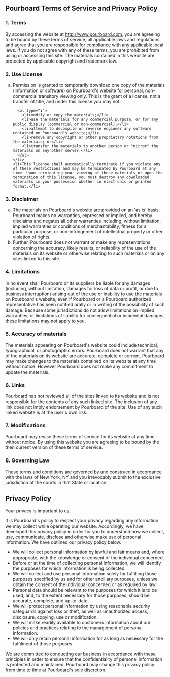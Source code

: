 <h2>Pourboard Terms of Service and Privacy Policy</h2>

<h3>1. Terms</h3>

  <p>By accessing the website at <a href="http://www.pourboard.com">http://www.pourboard.com</a>, you are agreeing to be bound by these terms of service, all applicable laws and regulations, and agree that you are responsible for compliance with any applicable local laws. If you do not agree with any of these terms, you are prohibited from using or accessing this site. The materials contained in this website are protected by applicable copyright and trademark law.</p>

<h3>2. Use License</h3>

  <ol type="a">
    <li>
      Permission is granted to temporarily download one copy of the materials (information or software) on Pourboard's website for personal, non-commercial transitory viewing only. This is the grant of a license, not a transfer of title, and under this license you may not:

      <ol type="i">
        <li>modify or copy the materials;</li>
        <li>use the materials for any commercial purpose, or for any public display (commercial or non-commercial);</li>
        <li>attempt to decompile or reverse engineer any software contained on Pourboard's website;</li>
        <li>remove any copyright or other proprietary notations from the materials; or</li>
        <li>transfer the materials to another person or "mirror" the materials on any other server.</li>
      </ol>
    </li>
    <li>This license shall automatically terminate if you violate any of these restrictions and may be terminated by Pourboard at any time. Upon terminating your viewing of these materials or upon the termination of this license, you must destroy any downloaded materials in your possession whether in electronic or printed format.</li>
  </ol>

<h3>3. Disclaimer</h3>
    <ol type="a">
    <li>The materials on Pourboard's website are provided on an 'as is' basis. Pourboard makes no warranties, expressed or implied, and hereby disclaims and negates all other warranties including, without limitation, implied warranties or conditions of merchantability, fitness for a particular purpose, or non-infringement of intellectual property or other violation of rights.</li>
    <li>Further, Pourboard does not warrant or make any representations concerning the accuracy, likely results, or reliability of the use of the materials on its website or otherwise relating to such materials or on any sites linked to this site.</li>
  </ol>

<h3>4. Limitations</h3>

  <p>In no event shall Pourboard or its suppliers be liable for any damages (including, without limitation, damages for loss of data or profit, or due to business interruption) arising out of the use or inability to use the materials on Pourboard's website, even if Pourboard or a Pourboard authorized representative has been notified orally or in writing of the possibility of such damage. Because some jurisdictions do not allow limitations on implied warranties, or limitations of liability for consequential or incidental damages, these limitations may not apply to you.</p>

<h3>5. Accuracy of materials</h3>

  <p>The materials appearing on Pourboard's website could include technical, typographical, or photographic errors. Pourboard does not warrant that any of the materials on its website are accurate, complete or current. Pourboard may make changes to the materials contained on its website at any time without notice. However Pourboard does not make any commitment to update the materials.</p>

<h3>6. Links</h3>

  <p>Pourboard has not reviewed all of the sites linked to its website and is not responsible for the contents of any such linked site. The inclusion of any link does not imply endorsement by Pourboard of the site. Use of any such linked website is at the user's own risk.</p>

<h3>7. Modifications</h3>

  <p>Pourboard may revise these terms of service for its website at any time without notice. By using this website you are agreeing to be bound by the then current version of these terms of service.</p>

<h3>8. Governing Law</h3>

  <p>These terms and conditions are governed by and construed in accordance with the laws of New York, NY and you irrevocably submit to the exclusive jurisdiction of the courts in that State or location.</p>

<h2>Privacy Policy</h2>

  <p>Your privacy is important to us.</p>

  <p>It is Pourboard's policy to respect your privacy regarding any information we may collect while operating our website. Accordingly, we have developed this privacy policy in order for you to understand how we collect, use, communicate, disclose and otherwise make use of personal information. We have outlined our privacy policy below.</p>

  <ul>
    <li>We will collect personal information by lawful and fair means and, where appropriate, with the knowledge or consent of the individual concerned.</li>
    <li>Before or at the time of collecting personal information, we will identify the purposes for which information is being collected.</li>
    <li>We will collect and use personal information solely for fulfilling those purposes specified by us and for other ancillary purposes, unless we obtain the consent of the individual concerned or as required by law.</li>
    <li>Personal data should be relevant to the purposes for which it is to be used, and, to the extent necessary for those purposes, should be accurate, complete, and up-to-date.</li>
    <li>We will protect personal information by using reasonable security safeguards against loss or theft, as well as unauthorized access, disclosure, copying, use or modification.</li>
    <li>We will make readily available to customers information about our policies and practices relating to the management of personal information.</li>
    <li>We will only retain personal information for as long as necessary for the fulfilment of those purposes.</li>
  </ul>

  <p>We are committed to conducting our business in accordance with these principles in order to ensure that the confidentiality of personal information is protected and maintained. Pourboard may change this privacy policy from time to time at Pourboard's sole discretion.</p>
